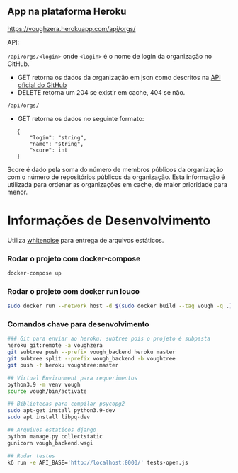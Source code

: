 ## App na plataforma Heroku

https://voughzera.herokuapp.com/api/orgs/

API:

`/api/orgs/<login>`
onde `<login>` é o nome de login da organização no GitHub.

- GET retorna os dados da organização em json como descritos na [API oficial do GitHub](https://docs.github.com/en/rest/reference/orgs#get-an-organization)
- DELETE retorna um 204 se existir em cache, 404 se não.

`/api/orgs/`
- GET retorna os dados no seguinte formato:
 ```
    {
        "login": "string",
        "name": "string",
        "score": int
    }
 ```


Score é dado pela soma do número de membros públicos da organização com o número de repositórios públicos da organização.
Esta informação é utilizada para ordenar as organizações em cache, de maior prioridade para menor.


# Informações de Desenvolvimento

Utiliza [whitenoise](https://github.com/evansd/whitenoise) para entrega de arquivos estáticos.

### Rodar o projeto com docker-compose
```bash
docker-compose up
```

### Rodar o projeto com docker run louco
```bash
sudo docker run --network host -d $(sudo docker build --tag vough -q .)
```

### Comandos chave para desenvolvimento

```bash
### Git para enviar ao heroku; subtree pois o projeto é subpasta
heroku git:remote -a voughzera
git subtree push --prefix vough_backend heroku master 
git subtree split --prefix vough_backend -b voughtree
git push -f heroku voughtree:master

## Virtual Environment para requerimentos
python3.9 -m venv vough
source vough/bin/activate

## Bibliotecas para compilar psycopg2
sudo apt-get install python3.9-dev
sudo apt install libpq-dev

## Arquivos estaticos django
python manage.py collectstatic
gunicorn vough_backend.wsgi

## Rodar testes
k6 run -e API_BASE='http://localhost:8000/' tests-open.js
```
